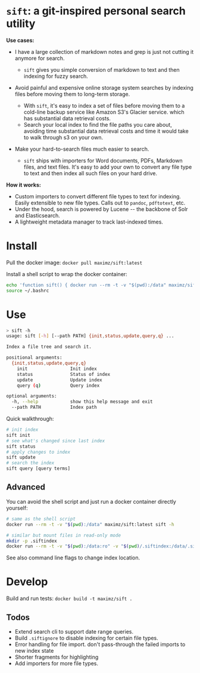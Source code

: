 # `sift`: a git-inspired personal search utility

**Use cases:**

* I have a large collection of markdown notes and grep is just not cutting it anymore for search.
    * `sift` gives you simple conversion of markdown to text and then indexing for fuzzy search.

* Avoid painful and expensive online storage system searches by indexing files before moving them to long-term storage.
    * With `sift`, it's easy to index a set of files before moving them to a cold-line backup service like Amazon S3's Glacier service. which has substantial data retrieval costs.
    * Search your local index to find the file paths you care about, avoiding time substantial data retrieval costs and time it would take to walk through s3 on your own.

* Make your hard-to-search files much easier to search.
    * `sift` ships with importers for Word documents, PDFs, Markdown files, and text files. It's easy to add your own to convert any file type to text and then index all such files on your hard drive.

**How it works:**

* Custom importers to convert different file types to text for indexing. Easily extensible to new file types. Calls out to `pandoc`, `pdftotext`, etc.
* Under the hood, search is powered by Lucene -- the backbone of Solr and Elasticsearch.
* A lightweight metadata manager to track last-indexed times.

# Install

Pull the docker image: `docker pull maximz/sift:latest`

Install a shell script to wrap the docker container:

```bash
echo 'function sift() { docker run --rm -t -v "$(pwd):/data" maximz/sift:latest sift ${@:1}; }' >> ~/.bashrc
source ~/.bashrc
```

# Use

```bash
> sift -h
usage: sift [-h] [--path PATH] {init,status,update,query,q} ...

Index a file tree and search it.

positional arguments:
  {init,status,update,query,q}
    init                Init index
    status              Status of index
    update              Update index
    query (q)           Query index

optional arguments:
  -h, --help            show this help message and exit
  --path PATH           Index path
```

Quick walkthrough:

```bash
# init index
sift init
# see what's changed since last index
sift status
# apply changes to index
sift update
# search the index
sift query [query terms]
```

## Advanced

You can avoid the shell script and just run a docker container directly yourself:

```bash
# same as the shell script
docker run --rm -t -v "$(pwd):/data" maximz/sift:latest sift -h

# similar but mount files in read-only mode
mkdir -p .siftindex
docker run --rm -t -v "$(pwd):/data:ro" -v "$(pwd)/.siftindex:/data/.siftindex" maximz/sift:latest sift -h
```

See also command line flags to change index location.

# Develop

Build and run tests: `docker build -t maximz/sift .`

## Todos

* Extend search cli to support date range queries.
* Build `.siftignore` to disable indexing for certain file types.
* Error handling for file import. don't pass-through the failed imports to new index state
* Shorter fragments for highlighting
* Add importers for more file types.